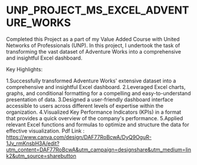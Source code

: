# UNP_PROJECT_MS_EXCEL_ADVENTURE_WORKS

Completed this Project as a part of my Value Added Course with United Networks of Professionals (UNP). In this project, I undertook the task of transforming the vast dataset of Adventure Works into a comprehensive and insightful Excel dashboard.

Key Highlights:

1.Successfully transformed Adventure Works' extensive dataset into a comprehensive and insightful Excel dashboard.
2.Leveraged Excel charts, graphs, and conditional formatting for a compelling and easy-to-understand presentation of data.
3.Designed a user-friendly dashboard interface accessible to users across different levels of expertise within the organization.
4.Visualized Key Performance Indicators (KPIs) in a format that provides a quick overview of the company's performance.
5.Applied relevant Excel functions and formulas to optimize and structure the data for effective visualization.
Pdf Link : https://www.canva.com/design/DAF77RoBcwA/DyQ9OguR-1Jv_rmKnsbH3A/edit?utm_content=DAF77RoBcwA&utm_campaign=designshare&utm_medium=link2&utm_source=sharebutton
